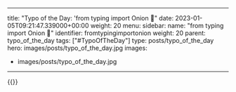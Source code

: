 
---
title: "Typo of the Day: 'from typing import Onion 🧅"
date: 2023-01-05T09:21:47.339000+00:00
weight: 20
menu:
  sidebar:
    name: "from typing import Onion 🧅"
    identifier: fromtypingimportonion
    weight: 20
    parent: typo_of_the_day
tags: ["#TypoOfTheDay"]
type: posts/typo_of_the_day
hero: images/posts/typo_of_the_day.jpg
images:
- images/posts/typo_of_the_day.jpg
---


{{<fosstodon user="mariatta" id="110538375359759027">}}

